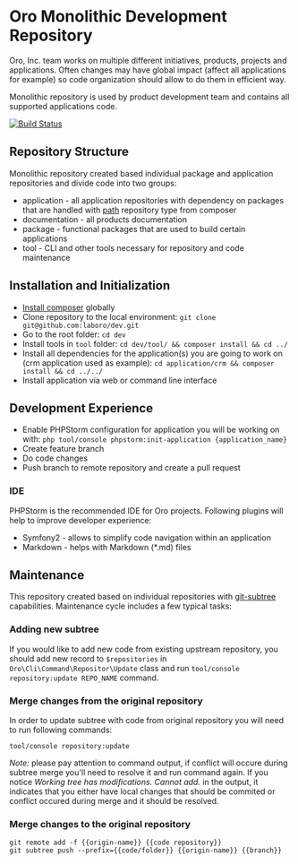 # Oro Monolithic Development Repository

Oro, Inc. team works on multiple different initiatives, products, projects and applications. Often changes may have
global impact (affect all applications for example) so code organization should allow to do them in efficient way.

Monolithic repository is used by product development team and contains all supported applications code.

[![Build Status](https://travis-ci.com/laboro/dev.svg?token=xpj6qKNzq4qGqYEzx4Vm&branch=master)](https://travis-ci.com/laboro/dev)

## Repository Structure

Monolithic repository created based individual package and application repositories and divide code into two groups: 

- application - all application repositories with dependency on packages that are handled with 
[path](https://getcomposer.org/doc/05-repositories.md#path) repository type from composer
- documentation - all products documentation
- package - functional packages that are used to build certain applications
- tool - CLI and other tools necessary for repository and code maintenance 

## Installation and Initialization

* [Install composer](https://getcomposer.org/doc/00-intro.md#installation-linux-unix-osx) globally 
* Clone repository to the local environment: `git clone git@github.com:laboro/dev.git`
* Go to the root folder: `cd dev`
* Install tools in `tool` folder: `cd dev/tool/ && composer install && cd ../`
* Install all dependencies for the application(s) you are going to work on (crm application used as example): 
`cd application/crm && composer install && cd ../../`
* Install application via web or command line interface

## Development Experience

* Enable PHPStorm configuration for application you will be working on with: 
`php tool/console phpstorm:init-application {application_name}`
* Create feature branch
* Do code changes
* Push branch to remote repository and create a pull request

### IDE

PHPStorm is the recommended IDE for Oro projects. Following plugins will help to improve developer experience:

* Symfony2 - allows to simplify code navigation within an application
* Markdown - helps with Markdown (*.md) files

## Maintenance

This repository created based on individual repositories with 
[git-subtree](https://github.com/git/git/blob/master/contrib/subtree/git-subtree.txt) capabilities. 
Maintenance cycle includes a few typical tasks:

### Adding new subtree

If you would like to add new code from existing upstream repository, you should add new record to `$repositories` in
`Oro\Cli\Command\Repositor\Update` class and run `tool/console repository:update REPO_NAME` command.

### Merge changes from the original repository

In order to update subtree with code from original repository you will need to run following commands:

```
tool/console repository:update
```

*Note:* please pay attention to command output, if conflict will occure during subtree merge you'll need to resolve it
and run command again. If you notice *Working tree has modifications.  Cannot add.* in the output, it indicates that
you either have local changes that should be commited or conflict occured during merge and it should be resolved.

### Merge changes to the original repository

```
git remote add -f {{origin-name}} {{code repository}}
git subtree push --prefix={{code/folder}} {{origin-name}} {{branch}}
```
